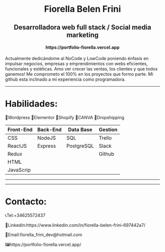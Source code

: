 <h1 align="center"> Fiorella Belen Frini </h1>

<h2 align="center">
Desarrolladora web full stack / Social media marketing
</h2>

<h4 align="center">https://portfolio-fiorella.vercel.app </h4>

Actualmente dedicándome al NoCode y LowCode poniendo énfasis en impulsar negocios, empresas y emprendimientos con webs eficientes, funcionales y estéticas.
Amo ver crecer las ventas, los clientes y que todos ganemos! Me comprometo el 100% en los proyectos que formo parte.
Mi github esta inclinado a mi experiencia como programadora.

<hr></hr>
<h1>Habilidades:</h1>

📍Wordpress
📍Elementor
📍Shopify
📍CANVA
📍Dropshipping
 
<!-- 📍Web Technologies: NodeJS, CSS, HTML. -->
<!-- 📍Framework/ Libraries: ReactJS, Redux, Express. -->
<!-- 📍Database: PostgreSQL, Sequelize. -->
<!-- 📍Project Management: Trello, Slack. -->
<!-- 📍Version control: Git, Github. -->

| Front-End | Back-End | Data Base |  Gestion  |
| --------- | -------- | --------- | --------- |
| CSS       | NodeJS   | SQL       |  Trello   | 
| ReactJS   | Express  | PostgreSQL|  Slack    |
| Redux     |          |           |  Github   |
| HTML      |          |           |           |
| JavaScrip |          |           |           |

<hr></hr>



<hr></hr>


 <h1>Contacto:</h1>
<p>📞Tel:+34625572437</p>
<p>📢Linkedin:https://www.linkedin.com/in/fiorella-belen-frini-697442a7/</p>
<p>📑Email:fiorella_frini_dev@hotmail.com</p>
<P>🖼https://portfolio-fiorella.vercel.app/</p>
